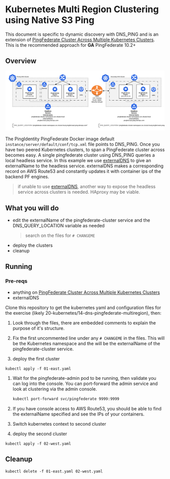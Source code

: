 # Kubernetes Multi Region Clustering using Native S3 Ping

This document is specific to dynamic discovery with DNS_PING and is an extension of [PingFederate Cluster Across Multiple Kubernetes Clusters](./deployK8sPFclusters.md). This is the recommended approach for **GA** PingFederate 10.2+

## Overview

![PingFederate DNS PING MultiRegion Deployment Diagram](images/pf_dns_ping_overview_diagram.png)

The PingIdentity PingFederate Docker image default `instance/server/default/conf/tcp.xml` file points to DNS_PING. Once you have two peered Kubernetes clusters, to span a PingFederate cluster across becomes easy. A single pingfederate cluster using DNS_PING queries a local headless service. In this example we use [externalDNS](https://github.com/kubernetes-sigs/external-dns) to give an externalName to the headless service. externalDNS makes a corresponding record on AWS Route53 and constantly updates it with container ips of the backend PF engines. 

> if unable to use [externalDNS](https://github.com/kubernetes-sigs/external-dns), another way to expose the headless service across clusters is needed. HAproxy may be viable. 


## What you will do

- edit the externalName of the pingfederate-cluster service and the DNS_QUERY_LOCATION variable as needed 
  > search on the files for `# CHANGEME`
- deploy the clusters
- cleanup 

## Running

### Pre-reqs

- anything on [PingFederate Cluster Across Multiple Kubernetes Clusters](./deployK8sPFclusters.md)
- externalDNS

Clone this repository to get the kubernetes yaml and configuration files for the exercise (likely 20-kubernetes/14-dns-pingfederate-multiregion), then:

1. Look through the files, there are embedded comments to explain the purpose of it's structure. 

1. Fix the first uncommented line under any `# CHANGEME` in the files. This will be the Kubernetes namespace and the will be the externalName of the pingfederate-cluster service.

1. deploy the first cluster 
  ```
  kubectl apply -f 01-east.yaml
  ```

1. Wait for the pingfederate-admin pod to be running, then validate you can log into the console. You can port-forward the admin service and look at clustering via the admin console.

   ```bash
   kubectl port-forward svc/pingfederate 9999:9999
   ```

1. If you have console access to AWS Route53, you should be able to find the externalName specified and see the IPs of your containers. 

1. Switch kubernetes context to second cluster

1. deploy the second cluster
  ```
  kubectl apply -f 02-west.yaml
  ```

## Cleanup

```
kubectl delete -f 01-east.yaml 02-west.yaml
```